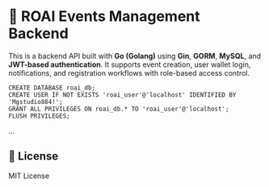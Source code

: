 
# 🎯 ROAI Events Management Backend

This is a backend API built with **Go (Golang)** using **Gin**, **GORM**, **MySQL**, and **JWT-based authentication**. It supports event creation, user wallet login, notifications, and registration workflows with role-based access control.



```CREATE
CREATE DATABASE roai_db;
CREATE USER IF NOT EXISTS 'roai_user'@'localhost' IDENTIFIED BY 'Mgstudio884!';
GRANT ALL PRIVILEGES ON roai_db.* TO 'roai_user'@'localhost';
FLUSH PRIVILEGES;
```

...

## 📖 License

MIT License
